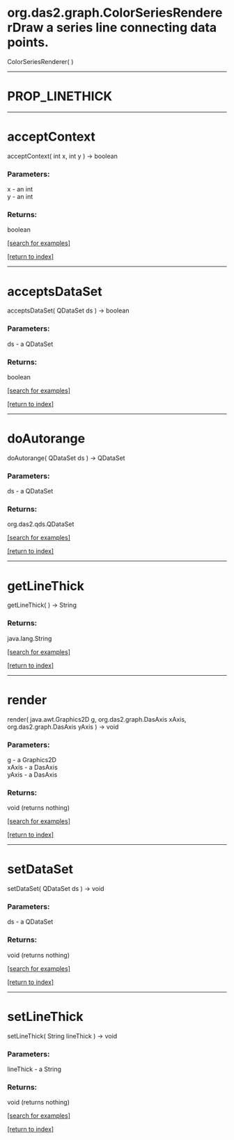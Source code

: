 # org.das2.graph.ColorSeriesRendererDraw a series line connecting data points.
ColorSeriesRenderer( )


***
<a name="PROP_LINETHICK"></a>
# PROP_LINETHICK



***
<a name="acceptContext"></a>
# acceptContext
acceptContext( int x, int y ) &rarr; boolean



### Parameters:
x - an int
<br>y - an int

### Returns:
boolean


<a href="https://github.com/autoplot/dev/search?q=acceptContext&unscoped_q=acceptContext">[search for examples]</a>

<a href="https://github.com/autoplot/documentation/blob/master/javadoc/index-all.md">[return to index]</a>

***
<a name="acceptsDataSet"></a>
# acceptsDataSet
acceptsDataSet( QDataSet ds ) &rarr; boolean



### Parameters:
ds - a QDataSet

### Returns:
boolean


<a href="https://github.com/autoplot/dev/search?q=acceptsDataSet&unscoped_q=acceptsDataSet">[search for examples]</a>

<a href="https://github.com/autoplot/documentation/blob/master/javadoc/index-all.md">[return to index]</a>

***
<a name="doAutorange"></a>
# doAutorange
doAutorange( QDataSet ds ) &rarr; QDataSet



### Parameters:
ds - a QDataSet

### Returns:
org.das2.qds.QDataSet


<a href="https://github.com/autoplot/dev/search?q=doAutorange&unscoped_q=doAutorange">[search for examples]</a>

<a href="https://github.com/autoplot/documentation/blob/master/javadoc/index-all.md">[return to index]</a>

***
<a name="getLineThick"></a>
# getLineThick
getLineThick(  ) &rarr; String



### Returns:
java.lang.String


<a href="https://github.com/autoplot/dev/search?q=getLineThick&unscoped_q=getLineThick">[search for examples]</a>

<a href="https://github.com/autoplot/documentation/blob/master/javadoc/index-all.md">[return to index]</a>

***
<a name="render"></a>
# render
render( java.awt.Graphics2D g, org.das2.graph.DasAxis xAxis, org.das2.graph.DasAxis yAxis ) &rarr; void



### Parameters:
g - a Graphics2D
<br>xAxis - a DasAxis
<br>yAxis - a DasAxis

### Returns:
void (returns nothing)


<a href="https://github.com/autoplot/dev/search?q=render&unscoped_q=render">[search for examples]</a>

<a href="https://github.com/autoplot/documentation/blob/master/javadoc/index-all.md">[return to index]</a>

***
<a name="setDataSet"></a>
# setDataSet
setDataSet( QDataSet ds ) &rarr; void



### Parameters:
ds - a QDataSet

### Returns:
void (returns nothing)


<a href="https://github.com/autoplot/dev/search?q=setDataSet&unscoped_q=setDataSet">[search for examples]</a>

<a href="https://github.com/autoplot/documentation/blob/master/javadoc/index-all.md">[return to index]</a>

***
<a name="setLineThick"></a>
# setLineThick
setLineThick( String lineThick ) &rarr; void



### Parameters:
lineThick - a String

### Returns:
void (returns nothing)


<a href="https://github.com/autoplot/dev/search?q=setLineThick&unscoped_q=setLineThick">[search for examples]</a>

<a href="https://github.com/autoplot/documentation/blob/master/javadoc/index-all.md">[return to index]</a>

